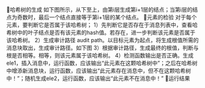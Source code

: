 哈希树的生成
如下图所示，从下至上，由第i层生成第i+1层的结点；当第i层的结点为奇数时，最后一个结点直接等于第i+1层的某个结点。
元素的检验
对于每个元素，要判断它是否属于该哈希树；
1）先判断它是否存在于消息列表中，查看哈希树中的叶子结点是否有该元素的hash值。若存在，进一步判断该元素是否属于该哈希树。
2）生成审计路径 audit path。以目标元素为起点，将生成根值所需的消息块取出，生成审计路径。如下图
3）根据审计路径，生成最终的根值，判断与根是否相等。相等，则该元素属于该哈希树。
4）检测函数输出是否正确。生成ele1，插入消息中，运行函数，应该输出“此元素在这颗哈希树中”；之后在哈希树中增添新消息块，运行函数，应该输出“此元素存在消息中，但不在这颗哈希树中！”；随机生成ele2，运行函数，应该输出“此元素不在消息中！”
运行结果

